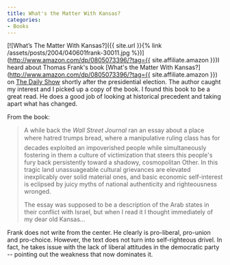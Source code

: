 ```yaml
---
title: What's the Matter With Kansas?
categories:
- Books
---
```


[![What’s The Matter With Kansas?]({{ site.url }}{% link /assets/posts/2004/040601frank-30011.jpg %})](http://www.amazon.com/dp/0805073396/?tag={{ site.affiliate.amazon }})I heard about Thomas Frank's book [What's the Matter With Kansas?](http://www.amazon.com/dp/0805073396/?tag={{ site.affiliate.amazon }}) on [The Daily Show](http://www.comedycentral.com/tv_shows/thedailyshowwithjonstewart/) shortly after the presidential election. The author caught my interest and I picked up a copy of the book. I found this book to be a great read. He does a good job of looking at historical precedent and taking apart what has changed.

From the book:

> A while back the _Wall Street Journal_ ran an essay about a place where hatred trumps bread, where a manipulative ruling class has for decades exploited an impoverished people while simultaneously fostering in them a culture of victimization that steers this people's fury back persistently toward a shadowy, cosmopolitan Other. In this tragic land unassuageable cultural grievances are elevated inexplicably over solid material ones, and basic economic self-interest is eclipsed by juicy myths of national authenticity and righteousness wronged.
> 
> The essay was supposed to be a description of the Arab states in their conflict with Israel, but when I read it I thought immediately of my dear old Kansas...

Frank does not write from the center. He clearly is pro-liberal, pro-union and pro-choice. However, the text does not turn into self-righteous drivel. In fact, he takes issue with the lack of liberal attitudes in the democratic party -- pointing out the weakness that now dominates it.
